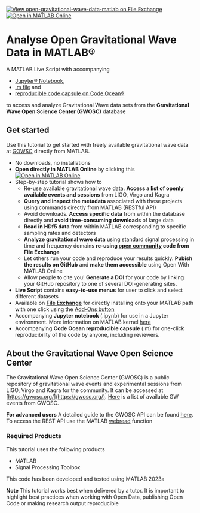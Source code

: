 [![View open-gravitational-wave-data-matlab on File Exchange](https://www.mathworks.com/matlabcentral/images/matlab-file-exchange.svg)](https://www.mathworks.com/matlabcentral/fileexchange/154551-open-gravitational-wave-data-matlab)
[![Open in MATLAB Online](https://www.mathworks.com/images/responsive/global/open-in-matlab-online.svg)](https://matlab.mathworks.com/open/github/v1?repo=mathworks/open-gravitational-wave-data-matlab&file=OpenPhysicsTutorial.mlx)

# Analyse Open Gravitational Wave Data in MATLAB®

A MATLAB Live Script with accompanying 
- [Jupyter® Notebook](https://github.com/mathworks/open-gravitational-wave-data-matlab/blob/main/OpenPhysicsTutorial.ipynb), 
- [.m file](https://github.com/mathworks/open-gravitational-wave-data-matlab/blob/main/OpenPhysicsTutorialScript.m) and 
- [reproducible code capsule on Code Ocean®](https://doi.org/10.24433/CO.6147849.v1)

to access and analyze Gravitational Wave data sets from the **Gravitational Wave Open Science Center (GWOSC)** database

## Get started

Use this tutorial to get started with freely available gravitational wave data at [GOWSC](https://gwosc.org/) directly from MATLAB.
- No downloads, no installations
- **Open directly in MATLAB Online** by clicking this [![Open in MATLAB Online](https://www.mathworks.com/images/responsive/global/open-in-matlab-online.svg)](https://matlab.mathworks.com/open/github/v1?repo=mathworks/open-gravitational-wave-data-matlab&file=OpenPhysicsTutorial.mlx)
- Step-by-step tutorial shows how to
    - Re-use available gravitational wave data. **Access a list of openly available events and sessions** from LIGO, Virgo and Kagra
    - **Query and inspect the metadata** associated with these projects using commands directly from MATLAB (RESTful API)
    - Avoid downloads. **Access specific data** from within the database directly and **avoid time-consuming downloads** of large data
    - **Read in HDf5 data** from within MATLAB corresponding to specific sampling rates and detectors
    - **Analyze gravitational wave data** using standard signal processing in time and frequency domains **re-using [open community](https://de.mathworks.com/matlabcentral/fileexchange/108859-gravitationalwavedataexplorer?tab=example&focused=) code from File Exchange**
    - Let others run your code and reproduce your results quickly. **Pubish the results on GitHub** and **make them accessible** using Open With MATLAB Online
    - Allow people to cite you! **Generate a DOI** for your code by linking your GitHub repository to one of several DOI-generating sites.
- **Live Script** contains **easy-to-use menus** for user to click and select different datasets
- Available on [**File Exchange**](mathworks.com/matlabcentral/fileexchange/) for directly installing onto your MATLAB path with one click using the [Add-Ons button](https://www.mathworks.com/help/matlab/matlab_env/get-add-ons.html)
- Accompanying **Jupyter notebook** (.ipynb) for use in a Jupyter environment. More information on MATLAB kernel [here](mathworks.com/products/reference-architectures/jupyter.html)
- Accompanying **Code Ocean reproducible capsule** (.m) for one-click reproducibility of the code by anyone, including reviewers.

## About the Gravitational Wave Open Science Center 
The Gravitational Wave Open Science Center (GWOSC) is a public repository of gravitational wave events and experimental sessions from LIGO, Virgo and Kagra for the community.
It can be accessed at [https://gwosc.org/](https://gwosc.org/). [Here](https://gwosc.org/eventapi/html/GWTC/) is a list of available GW events from GWOSC.

**For advanced users** A detailed guide to the GWOSC API can be found [here](https://gwosc.org/apidocs/). To access the REST API use the MATLAB [webread](mathworks.com/help/matlab/ref/webread.html) function

### Required Products
This tutorial uses the following products
- MATLAB
- Signal Processing Toolbox

This code has been developed and tested using MATLAB 2023a

**Note**
This tutorial works best when delivered by a tutor. It is important to highlight best practices when working with Open Data, publishing Open Code or making research output reproducible
